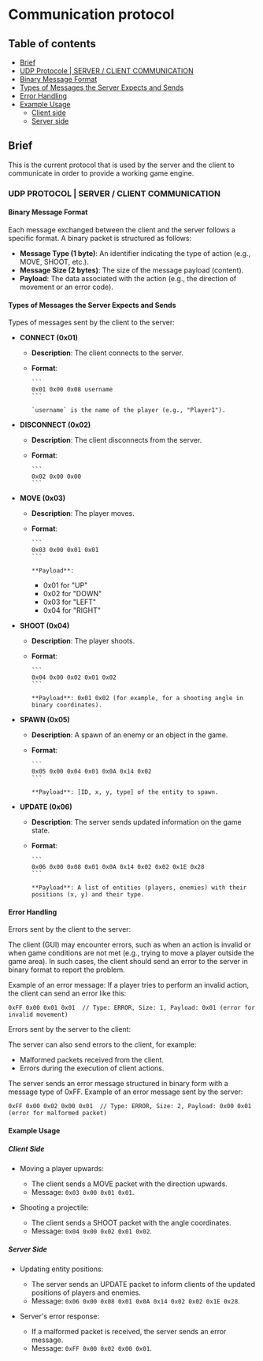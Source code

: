 # Communication protocol

## Table of contents

* [Brief](#brief)
* [UDP Protocole | SERVER / CLIENT COMMUNICATION](#udp-protocol--server--client-communication)
* [Binary Message Format](#binary-message-format)
* [Types of Messages the Server Expects and Sends](#types-of-messages-the-server-expects-and-sends)
* [Error Handling](#error-handling)
* [Example Usage](#example-usage)
  * [Client side](#client-side)
  * [Server side](#server-side)

## Brief

This is the current protocol that is used by the server and the client to communicate in order to provide a working game engine.

### UDP PROTOCOL | SERVER / CLIENT COMMUNICATION

#### **Binary Message Format**

Each message exchanged between the client and the server follows a specific format. A binary packet is structured as follows:

* **Message Type (1 byte)**: An identifier indicating the type of action (e.g., MOVE, SHOOT, etc.).
* **Message Size (2 bytes)**: The size of the message payload (content).
* **Payload**: The data associated with the action (e.g., the direction of movement or an error code).

#### **Types of Messages the Server Expects and Sends**

Types of messages sent by the client to the server:

* **CONNECT (0x01)**
  * **Description**: The client connects to the server.
  * **Format**:

        ```
        0x01 0x00 0x08 username
        ```

        `username` is the name of the player (e.g., "Player1").

* **DISCONNECT (0x02)**
  * **Description**: The client disconnects from the server.
  * **Format**:

        ```
        0x02 0x00 0x00
        ```

* **MOVE (0x03)**
  * **Description**: The player moves.
  * **Format**:

        ```
        0x03 0x00 0x01 0x01
        ```

        **Payload**:
    * 0x01 for "UP"
    * 0x02 for "DOWN"
    * 0x03 for "LEFT"
    * 0x04 for "RIGHT"

* **SHOOT (0x04)**
  * **Description**: The player shoots.
  * **Format**:

        ```
        0x04 0x00 0x02 0x01 0x02
        ```

        **Payload**: 0x01 0x02 (for example, for a shooting angle in binary coordinates).

* **SPAWN (0x05)**
  * **Description**: A spawn of an enemy or an object in the game.
  * **Format**:

        ```
        0x05 0x00 0x04 0x01 0x0A 0x14 0x02
        ```

        **Payload**: [ID, x, y, type] of the entity to spawn.

* **UPDATE (0x06)**
  * **Description**: The server sends updated information on the game state.
  * **Format**:

        ```
        0x06 0x00 0x08 0x01 0x0A 0x14 0x02 0x02 0x1E 0x28
        ```

        **Payload**: A list of entities (players, enemies) with their positions (x, y) and their type.

#### **Error Handling**

Errors sent by the client to the server:

The client (GUI) may encounter errors, such as when an action is invalid or when game conditions are not met (e.g., trying to move a player outside the game area). In such cases, the client should send an error to the server in binary format to report the problem.

Example of an error message: If a player tries to perform an invalid action, the client can send an error like this:

```
0xFF 0x00 0x01 0x01  // Type: ERROR, Size: 1, Payload: 0x01 (error for invalid movement)
```

Errors sent by the server to the client:

The server can also send errors to the client, for example:

* Malformed packets received from the client.
* Errors during the execution of client actions.

The server sends an error message structured in binary form with a message type of 0xFF. Example of an error message sent by the server:

```
0xFF 0x00 0x02 0x00 0x01  // Type: ERROR, Size: 2, Payload: 0x00 0x01 (error for malformed packet)
```

#### **Example Usage**

##### **Client Side**

* Moving a player upwards:
  * The client sends a MOVE packet with the direction upwards.
  * Message: `0x03 0x00 0x01 0x01`.

* Shooting a projectile:
  * The client sends a SHOOT packet with the angle coordinates.
  * Message: `0x04 0x00 0x02 0x01 0x02`.

##### **Server Side**

* Updating entity positions:
  * The server sends an UPDATE packet to inform clients of the updated positions of players and enemies.
  * Message: `0x06 0x00 0x08 0x01 0x0A 0x14 0x02 0x02 0x1E 0x28`.

* Server's error response:
  * If a malformed packet is received, the server sends an error message.
  * Message: `0xFF 0x00 0x02 0x00 0x01`.
